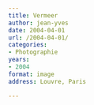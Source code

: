 ```yaml
---
title: Vermeer
author: jean-yves
date: 2004-04-01
url: /2004-04-01/
categories:
- Photographie
years:
- 2004
format: image
address: Louvre, Paris

---
```

